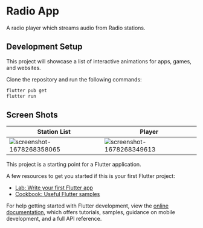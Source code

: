 # Radio App

A radio player which streams audio from Radio stations.

## Development Setup

This project will showcase a list of interactive animations for apps, games, and websites.

Clone the repository and run the following commands:

```sh
flutter pub get
flutter run
```

## Screen Shots

|   Station List    |        Player          |
|----------------|-------------------------------|
| ![screenshot-1678268358065](https://user-images.githubusercontent.com/14290499/223677714-9eef569d-f853-4316-a928-a0a88ec6afb2.png) | ![screenshot-1678268349613](https://user-images.githubusercontent.com/14290499/223677788-9f02387c-b253-4e59-96ca-5417a65a52db.png)  |



This project is a starting point for a Flutter application.

A few resources to get you started if this is your first Flutter project:

- [Lab: Write your first Flutter app](https://docs.flutter.dev/get-started/codelab)
- [Cookbook: Useful Flutter samples](https://docs.flutter.dev/cookbook)

For help getting started with Flutter development, view the
[online documentation](https://docs.flutter.dev/), which offers tutorials,
samples, guidance on mobile development, and a full API reference.
